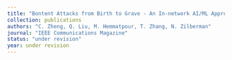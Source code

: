 ```yaml
---
title: "Bontent Attacks from Birth to Grave - An In-network AI/ML Approach"
collection: publications
authors: "C. Zheng, Q. Liu, M. Hemmatpour, T. Zhang, N. Zilberman"
journal: "IEEE Communications Magazine"
status: "under revision"
year: under revision
---
```


